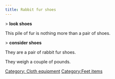 ```yaml
---
title: Rabbit fur shoes
---
```


\> **look shoes**

This pile of fur is nothing more than a pair of shoes.

\> **consider shoes**

They are a pair of rabbit fur shoes.

They weigh a couple of pounds.

[Category: Cloth equipment](Category:_Cloth_equipment "wikilink")
[Category:Feet items](Category:Feet_items "wikilink")